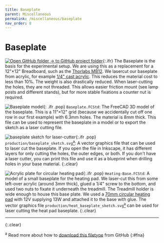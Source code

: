 ```yaml
---
title: Baseplate
parent: Miscellaneous
permalink: /miscellaneous/baseplate
nav_order: 8
---
```


# Baseplate

[![Open GitHub folder]({{site.baseurl}}/assets/img/GitHub-Mark-32px.png) → to GitHub project folder](https://github.com/reiserlab/Component-Designs/tree/main/Miscellaneous/Baseplate){:.ifr}
The Baseplate is the basis for the experimental setup. We are using this as a replacement for a 12"×12" Breadboard, such as the [Thorlabs MB12](https://www.thorlabs.com/thorproduct.cfm?partnumber=MB12). We lasercut our baseplate from acrylic, for example [1/4" cast acrylic](https://www.mcmaster.com/8505K754-8505K913/). This reduces the material cost to less than 10%. The weight is also drastically reduced. When laser-cutting the holes, they are not threaded. This allows easier friction mount (see lamp posts and different stands), but for more stable fixations a counter nut is required.

![Baseplate model]({{site.baseurl}}/assets/img/Miscellaneous/Baseplate/Baseplate.png){: .ifr .pop}
`Baseplate.FCStd`: The FreeCAD 3D model of the baseplate. This is a 11"×12" grid (because we accidentally cut off one row in our first example) with 6.3mm holes. The material is 8mm thick. This file can be used to represent the baseplate in a model or to export the sketch as a laser cutting file.

![baseplate sketch for laser-cutter]({{site.baseurl}}/assets/img/Miscellaneous/Baseplate/Baseplate_sketch.png){:.ifr .pop}
`production/baseplate_sketch.svg`[<sup>a</sup>](#fna): A vector graphics file that can be used to laser cut the baseplate. If you open the file in Inkscape, it has different layers for only cutting the holes, the outer edges, or both. If you don't have a laser cutter, you can print this file and use it as a blueprint when drilling holes in your base material.
{:.clear}

![Acrylic plate for circular heating pad]({{site.baseurl}}/assets/img/Miscellaneous/Baseplate/Heating-Base.png){:.ifr .pop}
`Heating-Base.FCStd`: A model of a small baseplate for the heating pad. We laser-cut this from some left-over acrylic (around 3mm thick), glued a 1/4" screw to the bottom, and used two nuts to fixate it underneath the treadmill. The Treadmill holder is wide enough to house this base plate. We used a [70mm circular heating pad](https://amazon.com/dp/B06XRCDRDK) with 12V supplying 13W and attached it to the base with glue. The vector graphics file `production/heat_baseplate_sketch.svg`[<sup>a</sup>](#fna) can be used for laser cutting the heat pad baseplate.
{:.clear}

---
{:.clear}

<sup>a</sup> Read more about how to [download this filetype]({{site.baseurl}}/file-types#ft-svg) from GitHub
{:#fna}